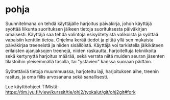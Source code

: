 # pohja

Suunnitelmana on tehdä käyttäjälle harjoitus päiväkirja, johon käyttäjä syöttää liikunta suorituksen jälkeen tietoja suorituksesta päiväkirjan omaisesti. 
Käyttäjä saa tehdä valintoja esisyötetyistä valikoista ja syöttää vapaisiin kenttiin tietoa. 
Ohjelma kerää tiedot ja pitää yllä sen mukaista päiväkirjaa treeneistä ja niiden sisällöistä.
Käyttäjä voi tarkistella jälkikäteen erilaisten ajanjaksojen treenejä, niiden raskautta, harjoiteltuja tekniikoita sekä kertynyttä harjoitus määrää, sekä verrata niitä muiden seuran jäsenten tilastoihin yleisemmällä tasolla, tai "ystävien" kanssa suoraan päittäin. 

Syötettäviä tietoja muummuassa, harjoteltu laji, harjoituksen aihe, treenin rasitus, ja oma fiilis arvosanana sekä sanallisesti. 


Lue käyttöohjeet TIMistä: <https://tim.jyu.fi/view/kurssit/tie/ohj2/tyokalut/git/ohj2git#fork>

